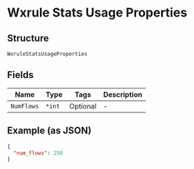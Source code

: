 
# Wxrule Stats Usage Properties

## Structure

`WxruleStatsUsageProperties`

## Fields

| Name | Type | Tags | Description |
|  --- | --- | --- | --- |
| `NumFlows` | `*int` | Optional | - |

## Example (as JSON)

```json
{
  "num_flows": 250
}
```

